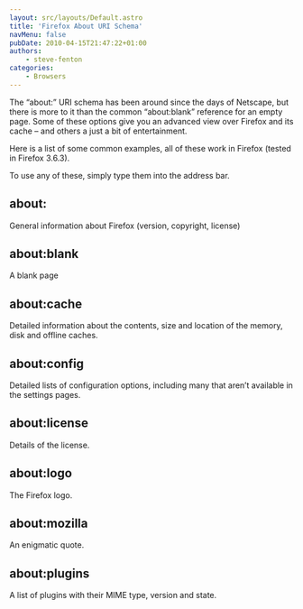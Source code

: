 ```yaml
---
layout: src/layouts/Default.astro
title: 'Firefox About URI Schema'
navMenu: false
pubDate: 2010-04-15T21:47:22+01:00
authors:
    - steve-fenton
categories:
    - Browsers
---
```


The “about:” URI schema has been around since the days of Netscape, but there is more to it than the common “about:blank” reference for an empty page. Some of these options give you an advanced view over Firefox and its cache – and others a just a bit of entertainment.

Here is a list of some common examples, all of these work in Firefox (tested in Firefox 3.6.3).

To use any of these, simply type them into the address bar.

## about:

General information about Firefox (version, copyright, license)

## about:blank

A blank page

## about:cache

Detailed information about the contents, size and location of the memory, disk and offline caches.

## about:config

Detailed lists of configuration options, including many that aren’t available in the settings pages.

## about:license

Details of the license.

## about:logo

The Firefox logo.

## about:mozilla

An enigmatic quote.

## about:plugins

A list of plugins with their MIME type, version and state.